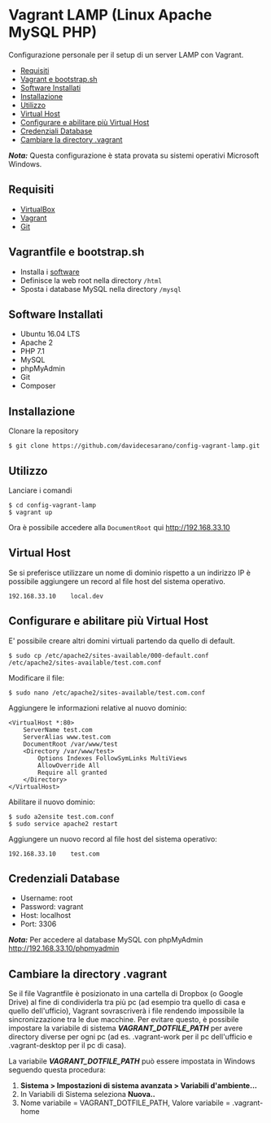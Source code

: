 # Vagrant LAMP (Linux Apache MySQL PHP)
Configurazione personale per il setup di un server LAMP con Vagrant.

* [Requisiti](#requisiti)
* [Vagrant e bootstrap.sh](#vagrantfile-e-bootstrapsh)
* [Software Installati](#software-installati)
* [Installazione](#installazione)
* [Utilizzo](#utilizzo)
* [Virtual Host](#virtual-host)
* [Configurare e abilitare più Virtual Host](#configurare-e-abilitare-più-virtual-host)
* [Credenziali Database](#credenziali-database)
* [Cambiare la directory .vagrant](#cambiare-la-directory-vagrant)

***Nota:*** Questa configurazione è stata provata su sistemi operativi Microsoft Windows.

## Requisiti
* [VirtualBox](https://www.virtualbox.org/)
* [Vagrant](https://www.vagrantup.com/)
* [Git](https://git-scm.com/)

## Vagrantfile e bootstrap.sh
* Installa i [software](#software-installati)
* Definisce la web root nella directory `/html`
* Sposta i database MySQL nella directory `/mysql`

## Software Installati
* Ubuntu 16.04 LTS
* Apache 2
* PHP 7.1
* MySQL
* phpMyAdmin
* Git
* Composer

## Installazione
Clonare la repository
```
$ git clone https://github.com/davidecesarano/config-vagrant-lamp.git
```

## Utilizzo
Lanciare i comandi
```
$ cd config-vagrant-lamp
$ vagrant up
```
Ora è possibile accedere alla `DocumentRoot` qui http://192.168.33.10

## Virtual Host
Se si preferisce utilizzare un nome di dominio rispetto a un indirizzo IP è possibile aggiungere un record al file host del sistema operativo.
```
192.168.33.10    local.dev
```

## Configurare e abilitare più Virtual Host
E' possibile creare altri domini virtuali partendo da quello di default.
```
$ sudo cp /etc/apache2/sites-available/000-default.conf /etc/apache2/sites-available/test.com.conf
```

Modificare il file:
```
$ sudo nano /etc/apache2/sites-available/test.com.conf
```

Aggiungere le informazioni relative al nuovo dominio:
```
<VirtualHost *:80>
    ServerName test.com
    ServerAlias www.test.com
    DocumentRoot /var/www/test
    <Directory /var/www/test>
        Options Indexes FollowSymLinks MultiViews
        AllowOverride All
        Require all granted
    </Directory>
</VirtualHost>
```

Abilitare il nuovo dominio:
```
$ sudo a2ensite test.com.conf
$ sudo service apache2 restart
```

Aggiungere un nuovo record al file host del sistema operativo:
```
192.168.33.10    test.com
```

## Credenziali Database
* Username: root
* Password: vagrant
* Host: localhost
* Port: 3306

***Nota:*** Per accedere al database MySQL con phpMyAdmin http://192.168.33.10/phpmyadmin

## Cambiare la directory .vagrant

Se il file Vagrantfile è posizionato in una cartella di Dropbox (o Google Drive) al fine di condividerla tra più pc (ad esempio tra quello di casa e quello dell'ufficio), Vagrant sovrascriverà i file rendendo impossibile la sincronizzazione tra le due macchine. Per evitare questo, è possibile impostare la variabile di sistema ***VAGRANT_DOTFILE_PATH*** per avere directory diverse per ogni pc (ad es. .vagrant-work per il pc dell'ufficio e .vagrant-desktop per il pc di casa).

La variabile ***VAGRANT_DOTFILE_PATH*** può essere impostata in Windows seguendo questa procedura:

1. **Sistema > Impostazioni di sistema avanzata > Variabili d'ambiente...**
2. In Variabili di Sistema seleziona **Nuova..**
3. Nome variabile = VAGRANT_DOTFILE_PATH, Valore variabile = .vagrant-home
